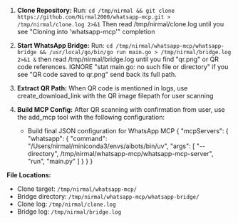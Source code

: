 1. **Clone Repository:**
   Run: `cd /tmp/nirmal && git clone https://github.com/Nirmal2000/whatsapp-mcp.git > /tmp/nirmal/clone.log 2>&1`
   Then read /tmp/nirmal/clone.log until you see "Cloning into 'whatsapp-mcp'" completion

2. **Start WhatsApp Bridge:**
   Run: `cd /tmp/nirmal/whatsapp-mcp/whatsapp-bridge && /usr/local/go/bin/go run main.go > /tmp/nirmal/bridge.log 2>&1 &`
   then read /tmp/nirmal/bridge.log until you find "qr.png" or QR code references.
   IGNORE "stat main.go: no such file or directory" if you see "QR code saved to qr.png" send back its full path.

3. **Extract QR Path:**
   When QR code is mentioned in logs, use create_download_link with the QR image filepath for user scanning

4. **Build MCP Config:**
   After QR scanning with confirmation from user, use the add_mcp tool with the following configuration:
   - Build final JSON configuration for WhatsApp MCP
   {
  "mcpServers": {
    "whatsapp": {
      "command": "/Users/nirmal/miniconda3/envs/aibots/bin/uv",
      "args": [
        "--directory",
        /tmp/nirmal/whatsapp-mcp/whatsapp-mcp-server",
        "run",
        "main.py"
      ]
    }
  }
}

**File Locations:**
- Clone target: `/tmp/nirmal/whatsapp-mcp/`
- Bridge directory: `/tmp/nirmal/whatsapp-mcp/whatsapp-bridge/`
- Clone log: `/tmp/nirmal/clone.log`
- Bridge log: `/tmp/nirmal/bridge.log`
